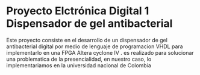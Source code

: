 # Proyecto Elctrónica Digital 1 Dispensador de gel antibacterial
Este proyecto consiste en el desarrollo de un dispensador de gel antibacterial digital por medio de lenguaje de programacion VHDL para implementarlo en una FPGA Altera cyclone IV . es realizado para solucionar una problematica de la presencialidad, en nuestro caso, lo implementariamos en la universidad nacional de Colombia
